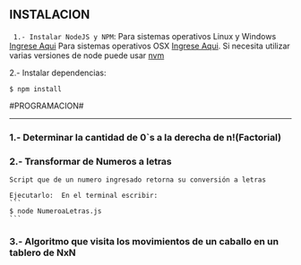 ## INSTALACION  ##
`
1.- Instalar NodeJS y NPM`: 
Para sistemas operativos Linux 	y Windows [Ingrese Aqui](http://www.w3resource.com/node.js/installing-node.js-windows-and-linux.php)
Para sistemas operativos OSX [Ingrese Aqui](https://coolestguidesontheplanet.com/installing-node-js-on-macos/). 
Si necesita utilizar varias versiones de node puede usar [nvm](https://github.com/creationix/nvm)

2.- Instalar dependencias:   
```
$ npm install
```


#PROGRAMACION#
___________________________________________________________________________

### 1.- Determinar la cantidad de 0`s a la derecha de n!(Factorial) ###




### 2.- Transformar de Numeros a letras ###

	Script que de un numero ingresado retorna su conversión a letras

	Ejecutarlo:  En el terminal escribir:
	```
	$ node NumeroaLetras.js
	```



### 3.- Algoritmo que visita los movimientos de un caballo en un tablero de NxN ###




